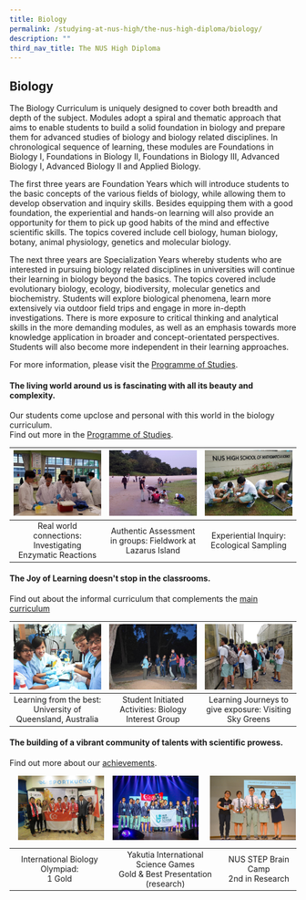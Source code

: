```yaml
---
title: Biology
permalink: /studying-at-nus-high/the-nus-high-diploma/biology/
description: ""
third_nav_title: The NUS High Diploma
---
```

## Biology

The Biology Curriculum is uniquely designed to cover both breadth and depth of the subject. Modules adopt a spiral and thematic approach that aims to enable students to build a solid foundation in biology and prepare them for advanced studies of biology and biology related disciplines. In chronological sequence of learning, these modules are Foundations in Biology I, Foundations in Biology II, Foundations in Biology III, Advanced Biology I, Advanced Biology II and Applied Biology.  

The first three years are Foundation Years which will introduce students to the basic concepts of the various fields of biology, while allowing them  to develop observation and inquiry skills. Besides equipping them with a good foundation, the experiential and hands-on learning will also provide an opportunity for them to pick up good habits of the mind and effective scientific skills. The topics covered include cell biology, human biology, botany, animal physiology, genetics and molecular biology.  

The next three years are Specialization Years whereby students who are interested in pursuing biology related disciplines in universities will continue their learning in biology beyond the basics. The topics covered include evolutionary biology, ecology, biodiversity, molecular genetics and biochemistry. Students will explore biological phenomena, learn more extensively via outdoor field trips and engage in more in-depth investigations. There is more exposure to critical thinking and analytical skills in the more demanding modules, as well as an emphasis towards more knowledge application in broader and concept-orientated perspectives. Students will also become more independent in their learning approaches. 

For more information, please visit the [Programme of Studies](https://staging.d1bl70m167uzkq.amplifyapp.com/studying-at-nus-high/the-nus-high-diploma/programme-of-studies/).

#### The **living world** around us is fascinating with all its beauty and complexity.<br>
Our students come upclose and personal with this world in the biology curriculum.<br>
Find out more in the [Programme of Studies](https://staging.d1bl70m167uzkq.amplifyapp.com/studying-at-nus-high/the-nus-high-diploma/programme-of-studies/).
<table>
	<thead>
		<tr>
			<th style="width: 33%; align: center">
				<a href="https://staging.d1bl70m167uzkq.amplifyapp.com/biology/wonderment-in-the-classroom/"><img src="/images/Biology/bio Photo 1.jpg" style="max-height:100%; max-width:100%" >
			</th>
			<th style="width: 33%; align: center">
				<a href="https://staging.d1bl70m167uzkq.amplifyapp.com/biology/wonderment-in-the-classroom/"><img src="/images/Biology/bio Photo 2.jpg"     style="max-height:100%; max-width:100%" >
			</th>
			<th style="width: 33%; align: center">
				<a href="https://staging.d1bl70m167uzkq.amplifyapp.com/biology/wonderment-in-the-classroom/"><img src="/images/Biology/bio Photo 3.jpg" style="max-height:100%; max-width:100%" >
			</th>
		</tr>
	</thead>
	<tbody>
		<tr>
			<td style="text-align:center" > 
				Real world connections:  
				Investigating Enzymatic Reactions</td>
			<td style="text-align:center" >
				Authentic Assessment in groups:
				Fieldwork at Lazarus Island </td>
			<td style="text-align:center"> 
				Experiential Inquiry:
				Ecological Sampling </td>
		</tr>
	</tbody>
</table>

#### The Joy of Learning doesn't stop in the classrooms.<br>
Find out about the informal curriculum that complements the [main curriculum](https://staging.d1bl70m167uzkq.amplifyapp.com/biology/beyond-the-classroom/)
	
<table>
	<thead>
		<tr>
			<th style="width: 33%; align: center">
				<a href="https://staging.d1bl70m167uzkq.amplifyapp.com/biology/beyond-the-classroom/"><img src="/images/Biology/bio Photo 4.jpg" style="max-height:100%; max-width:100%" >
			</th>
			<th style="width: 33%; align: center">
				<a href="https://staging.d1bl70m167uzkq.amplifyapp.com/biology/beyond-the-classroom/"><img src="/images/Biology/bio Photo 5.jpg"     style="max-height:100%; max-width:100%" >
			</th>
			<th style="width: 33%; align: center">
				<a href="https://staging.d1bl70m167uzkq.amplifyapp.com/biology/beyond-the-classroom/"><img src="/images/Biology/bio Photo 6.jpg" style="max-height:100%; max-width:100%" >
			</th>
		</tr>
	</thead>
	<tbody>
		<tr>
			<td style="text-align:center" > 
				Learning from the best:  
				University of Queensland, Australia</td>
			<td style="text-align:center" >
				Student Initiated Activities:
				Biology Interest Group </td>
			<td style="text-align:center"> 
				Learning Journeys to give exposure:
				Visiting Sky Greens </td>
		</tr>
	</tbody>
</table>

#### The building of a vibrant community of talents with scientific prowess.<br>
Find out more about our [achievements](https://staging.d1bl70m167uzkq.amplifyapp.com/our-dna/achievements/2019/).

<p><a href="https://staging.d1bl70m167uzkq.amplifyapp.com/our-dna/achievements/2019/"><img src="/images/Biology/bio Photo 7.jpg" style="width:30%;margin-right:15px;margin-left:15px;" align = "left"></a></p>
<p><a href="https://staging.d1bl70m167uzkq.amplifyapp.com/our-dna/achievements/2019/"><img src="/images/Biology/bio Photo 8.jpg" style="width:30%;margin-right:15px;" align = "left"></a></p>
<p><a href="https://staging.d1bl70m167uzkq.amplifyapp.com/our-dna/achievements/2019/"><img src="/images/Biology/bio Photo 9.jpg" style="width:30%;margin-right:1px;" align = "right"></a></p>

<br clear="left">

|  |  |  |
|:---:|:---:|:---:|
| International Biology Olympiad:<br>1 Gold | Yakutia International<br>Science Games<br>Gold & Best Presentation (research) | NUS STEP Brain Camp<br>2nd in Research |